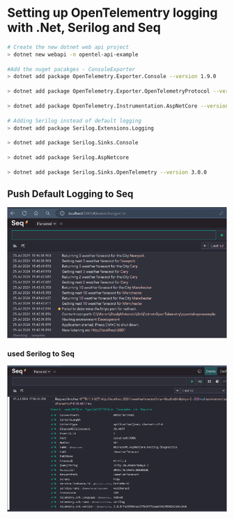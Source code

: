 # Setting up OpenTelementry logging with .Net, Serilog and Seq


 ```bash
# Create the new dotnet web api project
> dotnet new webapi -n opentel-api-example

#Add the nuget pacakges - ConsoleExporter
> dotnet add package OpenTelemetry.Exporter.Console --version 1.9.0

> dotnet add package OpenTelemetry.Exporter.OpenTelemetryProtocol --version 1.9.0

> dotnet add package OpenTelemetry.Instrumentation.AspNetCore --version 1.9.0

# Adding Serilog instead of default logging 
> dotnet add package Serilog.Extensions.Logging

> dotnet add package Serilog.Sinks.Console

> dotnet add package Serilog.AspNetcore

> dotnet add package Serilog.Sinks.OpenTelemetry --version 3.0.0

```


## Push Default Logging to Seq
![alt text](image.png)

### used Serilog to Seq
![alt text](image-1.png)